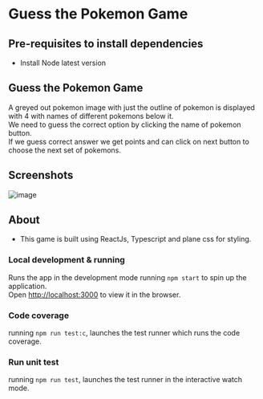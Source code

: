 # Guess the Pokemon Game

## Pre-requisites to install dependencies

- Install Node latest version

## Guess the Pokemon Game

A greyed out pokemon image with just the outline of pokemon is displayed with 4 with names of different pokemons below it.\
We need to guess the correct option by clicking the name of pokemon button.\
If we guess correct answer we get points and can click on next button to choose the next set of pokemons.

## Screenshots

![image](https://github.com/user-attachments/assets/bc13b965-2d39-4bb5-bd4d-db101d5f6468)


## About

- This game is built using ReactJs, Typescript and plane css for styling.

### Local development & running

Runs the app in the development mode running `npm start` to spin up the application.\
Open [http://localhost:3000](http://localhost:3000) to view it in the browser.

### Code coverage

running `npm run test:c`, launches the test runner which runs the code coverage.

### Run unit test

running `npm run test`, launches the test runner in the interactive watch mode.

